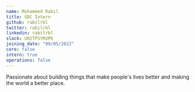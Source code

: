 ```yaml
---
name: Mohammed Rabil
title: GDC Intern
github: rabilrbl
twitter: rabilrbl
linkedin: rabilrbl
slack: U02TPSYRUPK
joining_date: "09/05/2022"
core: false
intern: true
operations: false
---
```


Passionate about building things that make people's lives better and making the world a better place.

